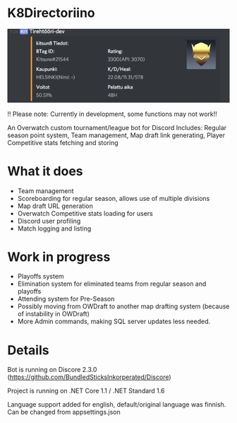 # K8Directoriino
![alt text](https://github.com/kitsun8/K8Directoriino/blob/master/screenshots/directoriino1.PNG)

!! Please note: Currently in development, some functions may not work!!

An Overwatch custom tournament/league bot for Discord
Includes: Regular season point system, Team management, Map draft link generating, Player Competitive stats fetching and storing

# What it does

- Team management
- Scoreboarding for regular season, allows use of multiple divisions
- Map draft URL generation
- Overwatch Competitive stats loading for users 
- Discord user profiling
- Match logging and listing

# Work in progress
- Playoffs system
- Elimination system for eliminated teams from regular season and playoffs
- Attending system for Pre-Season
- Possibly moving from OWDraft to another map drafting system (because of instability in OWDraft)
- More Admin commands, making SQL server updates less needed.

# Details

Bot is running on Discore 2.3.0 (https://github.com/BundledSticksInkorperated/Discore)

Project is running on .NET Core 1.1 / .NET Standard 1.6

Language support added for english, default/original language was finnish. Can be changed from appsettings.json

